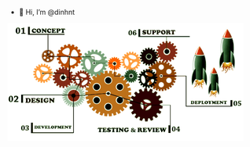 - 👋 Hi, I’m @dinhnt

![alt text](https://raw.githubusercontent.com/thanhdinhit/thanhdinhit/main/6GNe.gif)
